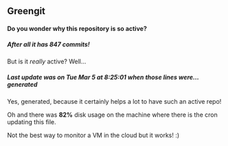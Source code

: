 ## Greengit

#### Do you wonder why this repository is so active?

##### After all it has 847 commits!

But is it *really* active? Well...

##### Last update was on Tue Mar 5 at 8:25:01 when those lines were... generated

Yes, generated, because it certainly helps a lot to have such an active repo!

Oh and there was **82%** disk usage on the machine
where there is the cron updating this file.

Not the best way to monitor a VM in the cloud but it works! :)
